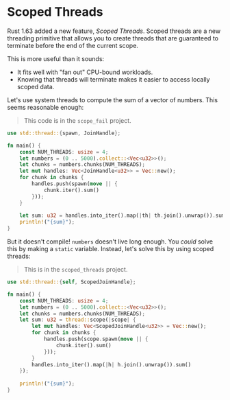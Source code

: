 # Scoped Threads

Rust 1.63 added a new feature, *Scoped Threads*. Scoped threads are a new threading primitive that allows you to create threads that are guaranteed to terminate before the end of the current scope.

This is more useful than it sounds:
* It fits well with "fan out" CPU-bound workloads.
* Knowing that threads will terminate makes it easier to access locally scoped data.

Let's use system threads to compute the sum of a vector of numbers. This seems reasonable enough:

> This code is in the `scope_fail` project.

```rust
use std::thread::{spawn, JoinHandle};

fn main() {
    const NUM_THREADS: usize = 4;
    let numbers = (0 .. 5000).collect::<Vec<u32>>();
    let chunks = numbers.chunks(NUM_THREADS);
    let mut handles: Vec<JoinHandle<u32>> = Vec::new();
    for chunk in chunks {
        handles.push(spawn(move || {
            chunk.iter().sum()
        }));
    }
    
    let sum: u32 = handles.into_iter().map(|th| th.join().unwrap()).sum();
    println!("{sum}");
}
```

But it doesn't compile! `numbers` doesn't live long enough. You *could* solve this by making a `static` variable. Instead, let's solve this by using scoped threads:

> This is in the `scoped_threads` project.

```rust
use std::thread::{self, ScopedJoinHandle};

fn main() {
    const NUM_THREADS: usize = 4;
    let numbers = (0 .. 5000).collect::<Vec<u32>>();
    let chunks = numbers.chunks(NUM_THREADS);
    let sum: u32 = thread::scope(|scope| {
        let mut handles: Vec<ScopedJoinHandle<u32>> = Vec::new();
        for chunk in chunks {
            handles.push(scope.spawn(move || {
                chunk.iter().sum()
            }));
        }
        handles.into_iter().map(|h| h.join().unwrap()).sum()
    });
    
    println!("{sum}");
}
```